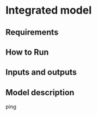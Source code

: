 # Integrated model

## Requirements

## How to Run

## Inputs and outputs

## Model description

ping
